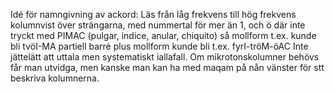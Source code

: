 Idé för namngivning av ackord:
Läs från låg frekvens till hög frekvens kolumnvist över strängarna, med nummertal för mer än 1, och ö där inte tryckt
med PIMAC (pulgar, indice, anular, chiquito)
så mollform t.ex. kunde bli tvöI-MA
partiell barré plus mollform kunde bli t.ex. fyrI-tröM-öAC
Inte jättelätt att uttala men systematiskt iallafall. Om mikrotonskolumner behövs får man utvidga, men kanske man kan ha med maqam på nån vänster för stt beskriva kolumnerna.
